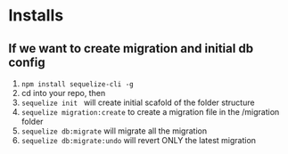 # Installs

## If we want to create migration and initial db config

1. `npm install sequelize-cli -g`
2. cd into your repo, then 
3. `sequelize init ` will create initial scafold of the folder structure
3. `sequelize migration:create` to create a migration file in the /migration folder
3. `sequelize db:migrate` will migrate all the migration 
4. `sequelize db:migrate:undo` will revert ONLY the latest migration 



